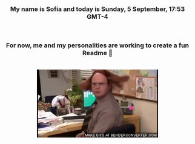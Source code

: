 


<div align="center">
<h3 >My name is Sofia and today is Sunday, 5 September, 17:53 GMT-4</h3><br>
<h3 >For now, me and my personalities are working to create a fun Readme 👋
</h3><br>
<img src='img/dwight.gif' alt='working...'/>
</div>
